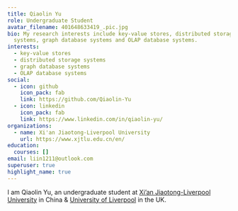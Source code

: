 ```yaml
---
title: Qiaolin Yu
role: Undergraduate Student
avatar_filename: 401648633419_.pic.jpg
bio: My research interests include key-value stores, distributed storage
  systems, graph database systems and OLAP database systems.
interests:
  - key-value stores
  - distributed storage systems
  - graph database systems
  - OLAP database systems
social:
  - icon: github
    icon_pack: fab
    link: https://github.com/Qiaolin-Yu
  - icon: linkedin
    icon_pack: fab
    link: https://www.linkedin.com/in/qiaolin-yu/
organizations:
  - name: Xi'an Jiaotong-Liverpool University
    url: https://www.xjtlu.edu.cn/en/
education:
  courses: []
email: liin1211@outlook.com
superuser: true
highlight_name: true
---
```

I am Qiaolin Yu, an undergraduate student at [Xi’an Jiaotong-Liverpool University](https://www.xjtlu.edu.cn/en/) in China & [University of Liverpool](https://www.liverpool.ac.uk/) in the UK.